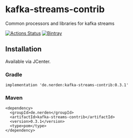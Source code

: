 # kafka-streams-contrib
Common processors and libraries for kafka streams

[![Actions Status](https://github.com/birdayz/kafka-streams-contrib/workflows/Bazel%20build/badge.svg)](https://github.com/birdayz/kafka-streams-contrib/actions?query=workflow%3A%22Bazel+build%22)
[![Bintray](https://img.shields.io/bintray/v/birdayz/oss-releases/kafka-streams-contrib)](
https://bintray.com/birdayz/oss-releases/kafka-streams-contrib)

## Installation

Available via JCenter.

### Gradle
```
implementation 'de.nerden:kafka-streams-contrib:0.3.1'
```

### Maven
```
<dependency>
  <groupId>de.nerden</groupId>
  <artifactId>kafka-streams-contrib</artifactId>
  <version>0.3.1</version>
  <type>pom</type>
</dependency>
```
